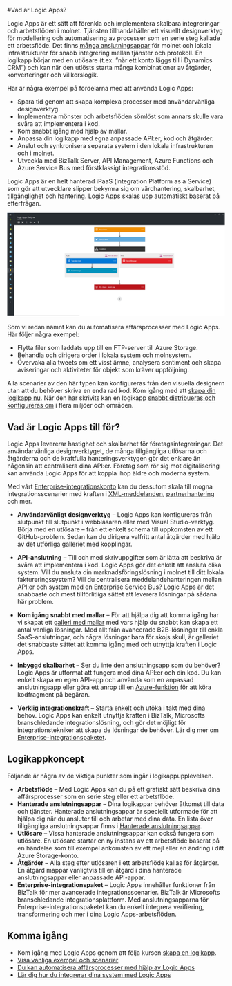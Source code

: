 <properties 
    pageTitle="Vad är Logic Apps?" 
    description="Läs mer om Apptjänst Logic Apps" 
    authors="kevinlam1" 
    manager="dwrede" 
    editor="" 
    services="logic-apps" 
    documentationCenter=""/>

<tags
    ms.service="logic-apps"
    ms.workload="na"
    ms.tgt_pltfrm="na"
    ms.devlang="na"
    ms.topic="hero-article" 
    ms.date="07/12/2016"
    ms.author="klam"/>

#Vad är Logic Apps?

Logic Apps är ett sätt att förenkla och implementera skalbara integreringar och arbetsflöden i molnet. Tjänsten tillhandahåller ett visuellt designverktyg för modellering och automatisering av processer som en serie steg kallade ett arbetsflöde.  Det finns [många anslutningsappar](../connectors/apis-list.md) för molnet och lokala infrastrukturer för snabb integrering mellan tjänster och protokoll.  En logikapp börjar med en utlösare (t.ex. ”när ett konto läggs till i Dynamics CRM”) och kan när den utlösts starta många kombinationer av åtgärder, konverteringar och villkorslogik.

Här är några exempel på fördelarna med att använda Logic Apps:  

- Spara tid genom att skapa komplexa processer med användarvänliga designverktyg.
- Implementera mönster och arbetsflöden sömlöst som annars skulle vara svåra att implementera i kod.
- Kom snabbt igång med hjälp av mallar.
- Anpassa din logikapp med egna anpassade API:er, kod och åtgärder.
- Anslut och synkronisera separata system i den lokala infrastrukturen och i molnet.
- Utveckla med BizTalk Server, API Management, Azure Functions och Azure Service Bus med förstklassigt integrationsstöd.

Logic Apps är en helt hanterad iPaaS (integration Platform as a Service) som gör att utvecklare slipper bekymra sig om värdhantering, skalbarhet, tillgänglighet och hantering.  Logic Apps skalas upp automatiskt baserat på efterfrågan.

![Designer för flödesappar](./media/app-service-logic-what-are-logic-apps/LogicAppCapture2.png)

Som vi redan nämnt kan du automatisera affärsprocesser med Logic Apps. Här följer några exempel:  
 
* Flytta filer som laddats upp till en FTP-server till Azure Storage.
* Behandla och dirigera order i lokala system och molnsystem.
* Övervaka alla tweets om ett visst ämne, analysera sentiment och skapa aviseringar och aktiviteter för objekt som kräver uppföljning.

Alla scenarier av den här typen kan konfigureras från den visuella designern utan att du behöver skriva en enda rad kod. Kom igång med att [skapa din logikapp nu][skapa].  När den har skrivits kan en logikapp [snabbt distribueras och konfigureras om](app-service-logic-create-deploy-template.md) i flera miljöer och områden.

## Vad är Logic Apps till för?

Logic Apps levererar hastighet och skalbarhet för företagsintegreringar.  Det användarvänliga designverktyget, de många tillgängliga utlösarna och åtgärderna och de kraftfulla hanteringsverktygen gör det enklare än någonsin att centralisera dina API:er.  Företag som rör sig mot digitalisering kan använda Logic Apps för att koppla ihop äldre och moderna system.

Med vårt [Enterprise-integrationskonto][biztalk] kan du dessutom skala till mogna integrationsscenarier med kraften i [XML-meddelanden][xml], [partnerhantering][tpm] och mer.

- **Användarvänligt designverktyg** – Logic Apps kan konfigureras från slutpunkt till slutpunkt i webbläsaren eller med Visual Studio-verktyg. Börja med en utlösare – från ett enkelt schema till uppkomsten av ett GitHub-problem. Sedan kan du dirigera valfritt antal åtgärder med hjälp av det utförliga galleriet med kopplingar.

- **API-anslutning** – Till och med skrivuppgifter som är lätta att beskriva är svåra att implementera i kod. Logic Apps gör det enkelt att ansluta olika system. Vill du ansluta din marknadsföringslösning i molnet till ditt lokala faktureringssystem? Vill du centralisera meddelandehanteringen mellan API:er och system med en Enterprise Service Bus? Logic Apps är det snabbaste och mest tillförlitliga sättet att leverera lösningar på sådana här problem.

- **Kom igång snabbt med mallar** – För att hjälpa dig att komma igång har vi skapat ett [galleri med mallar][mallar] med vars hjälp du snabbt kan skapa ett antal vanliga lösningar. Med allt från avancerade B2B-lösningar till enkla SaaS-anslutningar, och några lösningar bara för skojs skull, är galleriet det snabbaste sättet att komma igång med och utnyttja kraften i Logic Apps.

- **Inbyggd skalbarhet** – Ser du inte den anslutningsapp som du behöver? Logic Apps är utformat att fungera med dina API:er och din kod. Du kan enkelt skapa en egen API-app och använda som en anpassad anslutningsapp eller göra ett anrop till en [Azure-funktion](https://functions.azure.com) för att köra kodfragment på begäran. 

- **Verklig integrationskraft** – Starta enkelt och utöka i takt med dina behov. Logic Apps kan enkelt utnyttja kraften i BizTalk, Microsofts branschledande integrationslösning, och gör det möjligt för integrationstekniker att skapa de lösningar de behöver. Lär dig mer om [Enterprise-integrationspaketet](./app-service-logic-enterprise-integration-overview.md).

## Logikappkoncept

Följande är några av de viktiga punkter som ingår i logikappupplevelsen. 

- **Arbetsflöde** – Med Logic Apps kan du på ett grafiskt sätt beskriva dina affärsprocesser som en serie steg eller ett arbetsflöde.
- **Hanterade anslutningsappar** – Dina logikappar behöver åtkomst till data och tjänster. Hanterade anslutningsappar är speciellt utformade för att hjälpa dig när du ansluter till och arbetar med dina data. En lista över tillgängliga anslutningsappar finns i [Hanterade anslutningsappar][managedapis].
- **Utlösare** – Vissa hanterade anslutningsappar kan också fungera som utlösare. En utlösare startar en ny instans av ett arbetsflöde baserat på en händelse som till exempel ankomsten av ett mejl eller en ändring i ditt Azure Storage-konto.
-  **Åtgärder** – Alla steg efter utlösaren i ett arbetsflöde kallas för åtgärder. En åtgärd mappar vanligtvis till en åtgärd i dina hanterade anslutningsappar eller anpassade API-appar.
- **Enterprise-integrationspaket** – Logic Apps innehåller funktioner från BizTalk för mer avancerade integrationsscenarier. BizTalk är Microsofts branschledande integrationsplattform. Med anslutningsapparna för Enterprise-integrationspaketet kan du enkelt integrera verifiering, transformering och mer i dina Logic Apps-arbetsflöden.

## Komma igång  

- Kom igång med Logic Apps genom att följa kursen [skapa en logikapp][skapa].  
- [Visa vanliga exempel och scenarier](app-service-logic-examples-and-scenarios.md)
- [Du kan automatisera affärsprocesser med hjälp av Logic Apps](http://channel9.msdn.com/Events/Build/2016/T694) 
- [Lär dig hur du integrerar dina system med Logic Apps](http://channel9.msdn.com/Events/Build/2016/P462)

[biztalk]: app-service-logic-enterprise-integration-accounts.md
[appservice]: ../app-service/app-service-value-prop-what-is.md
[skapa]: app-service-logic-create-a-logic-app.md
[managedapis]: ../connectors/apis-list.md
[tpm]: app-service-logic-enterprise-integration-accounts.md
[xml]: app-service-logic-enterprise-integration-b2b.md
[mallar]: app-service-logic-use-logic-app-templates.md



<!--HONumber=sep16_HO1-->


